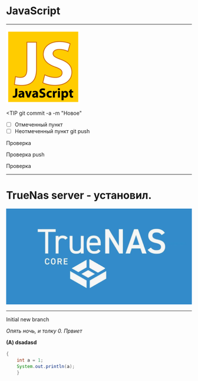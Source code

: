 JavaScript
= 

***

![Изображение](00-javascript/ico/javascriptico.png "Логотип Markdown")

<TIP git commit -a -m "Новое"
- [ ] Отмеченный пункт
- [ ] Неотмеченный пункт
git push

Проверка 

Проверка push

Проверка
***

TrueNas server - установил.
=
![trueNas.png](00-javascript/ico/trueNas.png)

***

Initial new branch

*Опять ночь, и толку 0.
Првиет*

**(A) dsadasd**


```java
{
    int a = 1;
    System.out.println(a);
    }
```




